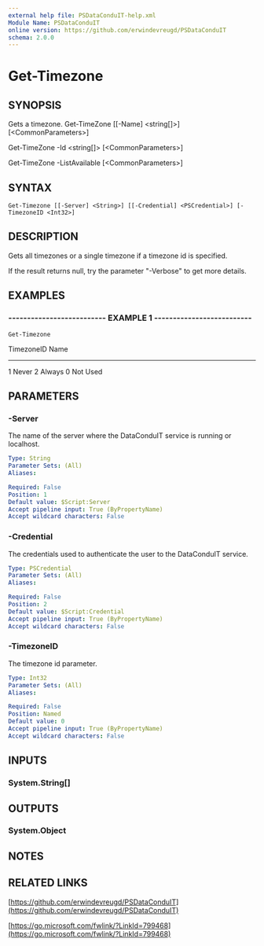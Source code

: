 ```yaml
---
external help file: PSDataConduIT-help.xml
Module Name: PSDataConduIT
online version: https://github.com/erwindevreugd/PSDataConduIT
schema: 2.0.0
---
```


# Get-Timezone

## SYNOPSIS
Gets a timezone.
Get-TimeZone \[\[-Name\] \<string\[\]\>\] \[\<CommonParameters\>\]

Get-TimeZone -Id \<string\[\]\> \[\<CommonParameters\>\]

Get-TimeZone -ListAvailable \[\<CommonParameters\>\]

## SYNTAX

```
Get-Timezone [[-Server] <String>] [[-Credential] <PSCredential>] [-TimezoneID <Int32>]
```

## DESCRIPTION
Gets all timezones or a single timezone if a timezone id is specified. 

If the result returns null, try the parameter "-Verbose" to get more details.

## EXAMPLES

### -------------------------- EXAMPLE 1 --------------------------
```
Get-Timezone
```

TimezoneID    Name
----------    ----
1             Never
2             Always
0             Not Used

## PARAMETERS

### -Server
The name of the server where the DataConduIT service is running or localhost.

```yaml
Type: String
Parameter Sets: (All)
Aliases: 

Required: False
Position: 1
Default value: $Script:Server
Accept pipeline input: True (ByPropertyName)
Accept wildcard characters: False
```

### -Credential
The credentials used to authenticate the user to the DataConduIT service.

```yaml
Type: PSCredential
Parameter Sets: (All)
Aliases: 

Required: False
Position: 2
Default value: $Script:Credential
Accept pipeline input: True (ByPropertyName)
Accept wildcard characters: False
```

### -TimezoneID
The timezone id parameter.

```yaml
Type: Int32
Parameter Sets: (All)
Aliases: 

Required: False
Position: Named
Default value: 0
Accept pipeline input: True (ByPropertyName)
Accept wildcard characters: False
```

## INPUTS

### System.String[]


## OUTPUTS

### System.Object

## NOTES

## RELATED LINKS

[https://github.com/erwindevreugd/PSDataConduIT](https://github.com/erwindevreugd/PSDataConduIT)

[https://go.microsoft.com/fwlink/?LinkId=799468](https://go.microsoft.com/fwlink/?LinkId=799468)

